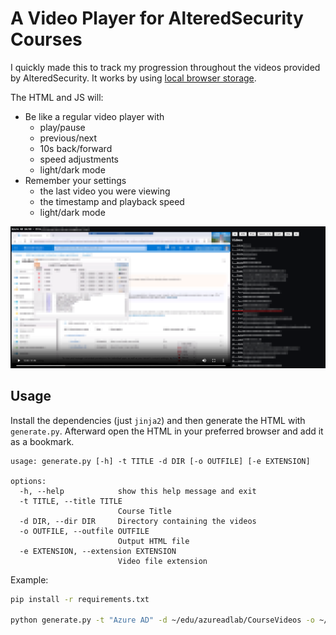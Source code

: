# A Video Player for AlteredSecurity Courses
I quickly made this to track my progression throughout the videos provided by AlteredSecurity. It works by using [local browser storage](https://developer.mozilla.org/en-US/docs/Web/API/Window/localStorage). 

The HTML and JS will:
+ Be like a regular video player with
	+ play/pause
	+ previous/next
	+ 10s back/forward
	+ speed adjustments
	+ light/dark mode
+ Remember your settings
	+ the last video you were viewing
	+ the timestamp and playback speed
	+ light/dark mode

![Demo Image](demo.png)

## Usage
Install the dependencies (just `jinja2`) and then generate the HTML with `generate.py`. Afterward open the HTML in your preferred browser and add it as a bookmark. 

```
usage: generate.py [-h] -t TITLE -d DIR [-o OUTFILE] [-e EXTENSION]

options:
  -h, --help            show this help message and exit
  -t TITLE, --title TITLE
                        Course Title
  -d DIR, --dir DIR     Directory containing the videos
  -o OUTFILE, --outfile OUTFILE
                        Output HTML file
  -e EXTENSION, --extension EXTENSION
                        Video file extension
```

Example:
```bash
pip install -r requirements.txt

python generate.py -t "Azure AD" -d ~/edu/azureadlab/CourseVideos -o ~/edu/azureadlab/CourseVideos/index.html
```